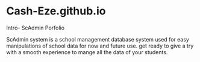 # Cash-Eze.github.io
Intro- ScAdmin Porfolio

ScAdmin system is a school management database system used for easy manipulations of school data for now and future use.
get ready to give a try with a smooth experience to mange all the data of your students. 

